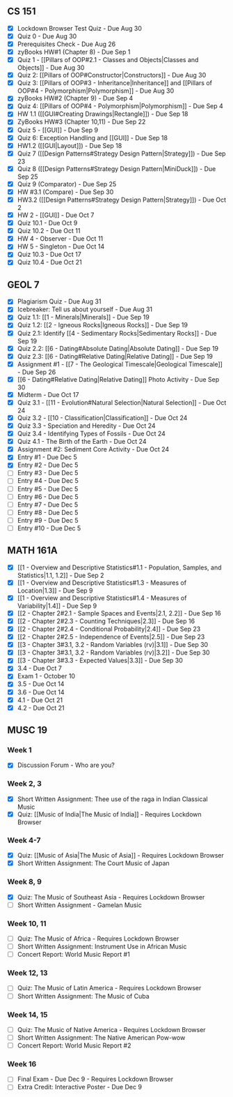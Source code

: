 ## CS 151
- [x] Lockdown Browser Test Quiz - Due Aug 30
- [x] Quiz 0 - Due Aug 30
- [x] Prerequisites Check - Due Aug 26
- [x] zyBooks HW#1 (Chapter 8) - Due Sep 1
- [x] Quiz 1 - [[Pillars of OOP#2.1 - Classes and Objects|Classes and Objects]] - Due Aug 30
- [x] Quiz 2: [[Pillars of OOP#Constructor|Constructors]] - Due Aug 30
- [x] Quiz 3: [[Pillars of OOP#3 - Inheritance|Inheritance]] and [[Pillars of OOP#4 - Polymorphism|Polymorphism]] - Due Aug 30
- [x] zyBooks HW#2 (Chapter 9) - Due Sep 4
- [x] Quiz 4: [[Pillars of OOP#4 - Polymorphism|Polymorphism]] - Due Sep 4
- [x] HW 1.1 ([[GUI#Creating Drawings|Rectangle]]) - Due Sep 18
- [x] ZyBooks HW#3 (Chapter 10,11) - Due Sep 22
- [x] Quiz 5 - [[GUI]] - Due Sep 9
- [x] Quiz 6: Exception Handling and [[GUI]] - Due Sep 18
- [x] HW1.2 ([[GUI|Layout]]) - Due Sep 18
- [x] Quiz 7 ([[Design Patterns#Strategy Design Pattern|Strategy]]) - Due Sep 23
- [x] Quiz 8 ([[Design Patterns#Strategy Design Pattern|MiniDuck]]) - Due Sep 25
- [x] Quiz 9 (Comparator) - Due Sep 25
- [x] HW #3.1 (Compare) - Due Sep 30
- [x] HW3.2 ([[Design Patterns#Strategy Design Pattern|Strategy]]) - Due Oct 2
- [x] HW 2 - [[GUI]] - Due Oct 7
- [x] Quiz 10.1 - Due Oct 9
- [x] Quiz 10.2 - Due Oct 11
- [x] HW 4 - Observer - Due Oct 11
- [x] HW 5 - Singleton - Due Oct 14
- [x] Quiz 10.3 - Due Oct 17
- [x] Quiz 10.4 - Due Oct 21
## GEOL 7
- [x] Plagiarism Quiz - Due Aug 31
- [x] Icebreaker: Tell us about yourself - Due Aug 31
- [x] Quiz 1.1: [[1 - Minerals|Minerals]] - Due Sep 19
- [x] Quiz 1.2: [[2 - Igneous Rocks|Igneous Rocks]] - Due Sep 19
- [x] Quiz 2.1: Identify [[4 - Sedimentary Rocks|Sedimentary Rocks]] - Due Sep 19
- [x] Quiz 2.2: [[6 - Dating#Absolute Dating|Absolute Dating]] - Due Sep 19
- [x] Quiz 2.3: [[6 - Dating#Relative Dating|Relative Dating]] - Due Sep 19
- [x] Assignment #1 - [[7 - The Geological Timescale|Geological Timescale]] - Due Sep 26
- [x] [[6 - Dating#Relative Dating|Relative Dating]] Photo Activity - Due Sep 30
- [x] Midterm - Due Oct 17
- [x] Quiz 3.1 - [[11 - Evolution#Natural Selection|Natural Selection]] - Due Oct 24
- [x] Quiz 3.2 - [[10 - Classification|Classification]] - Due Oct 24
- [x] Quiz 3.3 - Speciation and Heredity - Due Oct 24
- [x] Quiz 3.4 - Identifying Types of Fossils - Due Oct 24
- [x] Quiz 4.1 - The Birth of the Earth - Due Oct 24
- [x] Assignment #2: Sediment Core Activity - Due Oct 24
- [x] Entry #1 - Due Dec 5
- [x] Entry #2 - Due Dec 5
- [ ] Entry #3 - Due Dec 5
- [ ] Entry #4 - Due Dec 5
- [ ] Entry #5 - Due Dec 5
- [ ] Entry #6 - Due Dec 5
- [ ] Entry #7 - Due Dec 5
- [ ] Entry #8 - Due Dec 5
- [ ] Entry #9 - Due Dec 5
- [ ] Entry #10 - Due Dec 5
## MATH 161A

- [x] [[1 - Overview and Descriptive Statistics#1.1 - Population, Samples, and Statistics|1.1, 1.2]] - Due Sep 2
- [x] [[1 - Overview and Descriptive Statistics#1.3 - Measures of Location|1.3]] - Due Sep 9
- [x] [[1 - Overview and Descriptive Statistics#1.4 - Measures of Variability|1.4]] - Due Sep 9
- [x] [[2 - Chapter 2#2.1 - Sample Spaces and Events|2.1, 2.2]] - Due Sep 16
- [x] [[2 - Chapter 2#2.3 - Counting Techniques|2.3]] - Due Sep 16
- [x] [[2 - Chapter 2#2.4 - Conditional Probability|2.4]] - Due Sep 23
- [x] [[2 - Chapter 2#2.5 - Independence of Events|2.5]] - Due Sep 23
- [x] [[3 - Chapter 3#3.1, 3.2 - Random Variables (rv)|3.1]] - Due Sep 30
- [x] [[3 - Chapter 3#3.1, 3.2 - Random Variables (rv)|3.2]] - Due Sep 30
- [x] [[3 - Chapter 3#3.3 - Expected Values|3.3]] - Due Sep 30
- [x] 3.4 - Due Oct 7
- [x] Exam 1 - October 10
- [x] 3.5 - Due Oct 14
- [x] 3.6 - Due Oct 14
- [x] 4.1 - Due Oct 21
- [x] 4.2 - Due Oct 21
## MUSC 19
### Week 1
- [x] Discussion Forum - Who are you?
### Week 2, 3
- [x] Short Written Assignment: Thee use of the raga in Indian Classical Music
- [x] Quiz: [[Music of India|The Music of India]] - Requires Lockdown Browser
### Week 4-7
- [x] Quiz: [[Music of Asia|The Music of Asia]] - Requires Lockdown Browser
- [x] Short Written Assignment: The Court Music of Japan
### Week 8, 9
- [x] Quiz: The Music of Southeast Asia - Requires Lockdown Browser
- [ ] Short Written Assignment - Gamelan Music
### Week 10, 11
- [ ] Quiz: The Music of Africa - Requires Lockdown Browser
- [ ] Short Written Assignment: Instrument Use in African Music
- [ ] Concert Report: World Music Report #1
### Week 12, 13
- [ ] Quiz: The Music of Latin America - Requires Lockdown Browser
- [ ] Short Written Assignment: The Music of Cuba
### Week 14, 15
- [ ] Quiz: The Music of Native America - Requires Lockdown Browser
- [ ] Short Written Assignment: The Native American Pow-wow
- [ ] Concert Report: World Music Report #2
### Week 16
- [ ] Final Exam - Due Dec 9 - Requires Lockdown Browser
- [ ] Extra Credit: Interactive Poster - Due Dec 9